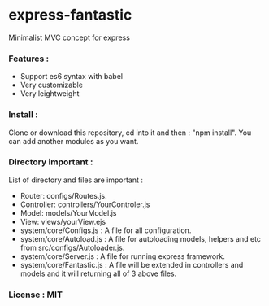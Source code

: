 # express-fantastic
Minimalist MVC concept for express

### Features :
- Support es6 syntax with babel
- Very customizable
- Very leightweight

### Install :
Clone or download this repository, cd into it and then : "npm install".
You can add another modules as you want.

### Directory important :
List of directory and files are important :
- Router: configs/Routes.js.
- Controller: controllers/YourControler.js
- Model: models/YourModel.js
- View: views/yourView.ejs
- system/core/Configs.js : A file for all configuration.
- system/core/Autoload.js : A file for autoloading models, helpers and etc from src/configs/Autoloader.js.
- system/core/Server.js : A file for running express framework.
- system/core/Fantastic.js : A file will be extended in controllers and models and it will returning all of 3 above files.

### License : MIT


